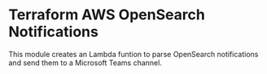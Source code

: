 # Terraform AWS OpenSearch Notifications

This module creates an Lambda funtion to parse OpenSearch notifications and send them to a Microsoft Teams channel.

